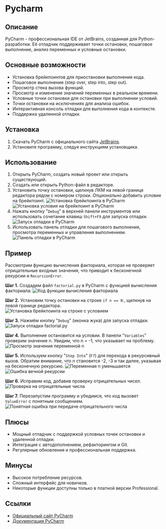 # Pycharm

## Описание

PyCharm - профессиональная IDE от JetBrains, созданная для Python-разработки. Её отладчик поддерживает точки остановки, пошаговое выполнение, анализ переменных и условные остановки.

## Основные возможности
- Установка брейкпоинтов для приостановки выполнения кода.
- Пошаговое выполнение (step over, step into, step out).
- Просмотр стека вызова функций.
- Просмотр и изменение значений переменных в реальном времени.
- Условные точки остановки для остановки при выполнении условий.
- Точки остановки на исключениях для анализа ошибок.
- Интерактивная консоль отладки для выполнения кода в контексте.
- Поддержка удаленной отладки.

## Установка
1. Скачать PyCharm с официального сайта [JetBrains](https://www.jetbrains.com/pycharm/).
2. Установите программу, следуя инструкциям установщика.

## Использование
1. Открыть PyCharm, создать новый проект или открыть существующий.
2. Создать или открыть Python-файл в редакторе.
3. Установить точку остановки, щелкнув ЛКМ на левой границе редактора рядом с номером строки. _Опционально_ добавить условие на брейкпоинт. ![Установка брейкпоинта в PyCharm](../content/pycharm/set-breakpoint.png) ![Установка условия на брейкпоинт в PyCharm](../content/pycharm/condition-breakpoint.png)
4. Нажать кнопку "`Debug`" в верхней панели инструментов или использовать сочетание клавиш `Shift+F9` для запуска отладки. ![Запуск отладки в PyCharm](../content/pycharm/start-debug.png)
5. Использовать панель отладки для пошагового выполнения, просмотра переменных и управления выполнением. ![Панель отладки в PyCharm](../content/pycharm/debug-panel.png)

## Пример
Рассмотрим функцию вычисления факториала, которая не проверяет отрицательные входные значения, что приводит к бесконечной рекурсии и `RecursionError`.

**Шаг 1.** Создадим файл `factorial.py` в PyCharm с функцией вычисления факториала: ![Код функции вычисления факториала](../content/pycharm/factorial.png)

**Шаг 2.** Установим точку остановки на строке `if n == 0`:, щелкнув на левой границе редактора. ![Установка брейкпоинта на строке с условием](../content/pycharm/factorial-breakpoint.png)

**Шаг 3.** Нажмём кнопку "`Debug`" (иконка жука) для запуска отладки. ![Запуск отладки factorial.py](../content/pycharm/start-debug-factorial.png)

**Шаг 4.** Выполнение остановится на условии. В панели "`Variables`" проверим значение n. Увидим, что n = -1, что указывает на проблему. ![Просмотр значения переменной n](../content/pycharm/equal-minus-one.png)

**Шаг 5.** Используем кнопку "`Step Into`" (`F7`) для перехода в рекурсивный вызов. Обратим внимание, что n становится -2, -3 и так далее, указывая на бесконечную рекурсию. ![Переменная n уменьшается](../content/pycharm/n-equal-minus-three.png) ![Ошибка вечной рекурсии](../content/pycharm/recursion-error.png)

**Шаг 6.** Исправим код, добавив проверку отрицательных чисел. ![Проверка на отрицательные числа](../content/pycharm/fixed-factorial.png)

**Шаг 7.** Перезапустим программу и убедимся, что код вызовет `ValueError` с понятным сообщением. ![Понятная ошибка при передаче отрицательного числа](../content/pycharm/value-error.png)

## Плюсы
- Мощный отладчик с поддержкой условных точек остановки и удаленной отладки.
- Интеграция с автодополнением, рефакторингом и Git.
- Регулярные обновления и профессиональная поддержка.

## Минусы
- Высокое потребление ресурсов.
- Сложный интерфейс для новичков.
- Некоторые функции доступны только в платной версии Professional.

## Ссылки
- [Официальный сайт PyCharm](https://www.jetbrains.com/pycharm/)
- [Документация PyCharm](https://www.jetbrains.com/help/pycharm/)